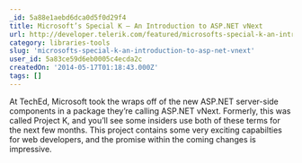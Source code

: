 ```yaml
---
_id: 5a88e1aebd6dca0d5f0d29f4
title: Microsoft’s Special K – An Introduction to ASP.NET vNext
url: http://developer.telerik.com/featured/microsofts-special-k-an-introduction-to-asp-net-vnext/
category: libraries-tools
slug: 'microsofts-special-k-an-introduction-to-asp-net-vnext'
user_id: 5a83ce59d6eb0005c4ecda2c
createdOn: '2014-05-17T01:18:43.000Z'
tags: []
---
```


At TechEd, Microsoft took the wraps off of the new ASP.NET server-side components in a package they’re calling ASP.NET vNext. Formerly, this was called Project K, and you’ll see some insiders use both of these terms for the next few months. This project contains some very exciting capabilties for web developers, and the promise within the coming changes is impressive.
